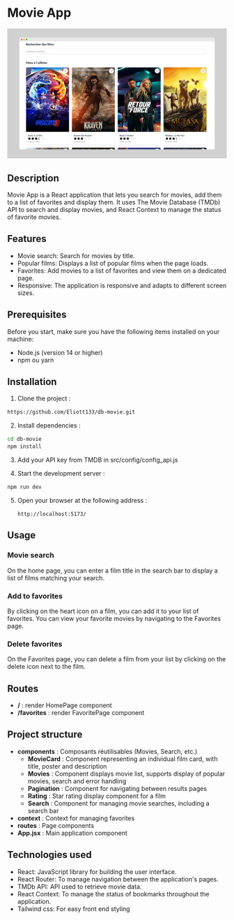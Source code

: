 # Movie App

![Aperçu de l'application](https://raw.githubusercontent.com/Eliott133/db-movie/refs/heads/main/src/screen/screely-1737775719337.png)  

## Description
Movie App is a React application that lets you search for movies, add them to a list of favorites and display them. It uses The Movie Database (TMDb) API to search and display movies, and React Context to manage the status of favorite movies.

## Features
- Movie search: Search for movies by title.
- Popular films: Displays a list of popular films when the page loads.
- Favorites: Add movies to a list of favorites and view them on a dedicated page.
- Responsive: The application is responsive and adapts to different screen sizes.

## Prerequisites
Before you start, make sure you have the following items installed on your machine:
- Node.js (version 14 or higher)
- npm ou yarn

## Installation 

1. Clone the project :
```bash
https://github.com/Eliott133/db-movie.git
```

2. Install dependencies :
```bash
cd db-movie
npm install
```
3. Add your API key from TMDB in src/config/config_api.js

4. Start the development server :

```bash
npm run dev
```

5. Open your browser at the following address :
   ```
   http://localhost:5173/
   ```

## Usage
### Movie search
On the home page, you can enter a film title in the search bar to display a list of films matching your search.

### Add to favorites
By clicking on the heart icon on a film, you can add it to your list of favorites. You can view your favorite movies by navigating to the Favorites page.

### Delete favorites
On the Favorites page, you can delete a film from your list by clicking on the delete icon next to the film.

## Routes

- **/** : render HomePage component
- **/favorites** : render FavoritePage component

## Project structure

- **components** : Composants réutilisables (Movies, Search, etc.)
    - **MovieCard** : Component representing an individual film card, with title, poster and description
    - **Movies** : Component displays movie list, supports display of popular movies, search and error handling
    - **Pagination** : Component for navigating between results pages
    - **Rating** : Star rating display component for a film
    - **Search** : Component for managing movie searches, including a search bar
- **context** : Context for managing favorites
- **routes** : Page components
- **App.jsx** : Main application component

## Technologies used
- React: JavaScript library for building the user interface. 
- React Router: To manage navigation between the application's pages.
- TMDb API: API used to retrieve movie data.
- React Context: To manage the status of bookmarks throughout the application.
- Tailwind css: For easy front end styling